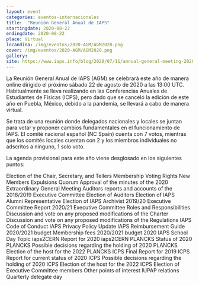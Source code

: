 ```yaml
---
layout: event
categories: eventos-internacionales
title:  "Reunión General Anual de IAPS"
startingdate: 2020-08-22
endingdate: 2020-08-22
place: Virtual
locandina: /img/eventos/2020-AGM/AGM2020.png
cover: /img/eventos/2020-AGM/AGM2020.png
gallery:
site: https://www.iaps.info/blog/2020/07/11/annual-general-meeting-2020/
---
```


La Reunión General Anual de IAPS (AGM) se celebrará este año de manera online dirigido el próximo sábado 22 de agosto de 2020 a las 13:00 UTC. Habitualmente se lleva realizando en las Conferencias Anuales de Estudiantes de Físicas (ICPS), pero dado que se canceló la edición de este año en Puebla, México, debido a la pandemia, se llevará a cabo de manera virtual.

Se trata de una reunión donde delegados nacionales y locales se juntan para votar y proponer cambios fundamentales en el funcionamiento de IAPS. El comité nacional español (NC Spain) cuenta con 7 votos, mientras que los comités locales cuentan con 2 y los miembros individuales no adscritos a ninguno, 1 solo voto.

La agenda provisional para este año viene desglosado en los siguientes puntos:

Election of the Chair, Secretary, and Tellers
Membership
Voting Rights
New Members
Expulsions
Quorum
Approval of the minutes of the 2020 Extraordinary General Meeting
Auditors reports and accounts of the 2018/2019 Executive Committee
Election of Auditors
Election of IAPS Alumni Representative
Election of IAPS Archivist
2019/20 Executive Committee Report
2020/21 Executive Committee Roles and Responsibilities
Discussion and vote on any proposed modifications of the Charter
Discussion and vote on any proposed modifications of the Regulations
IAPS Code of Conduct
IAPS Privacy Policy Update
IAPS Reimbursement Guide
2020/2021 budget
Membership fees
2020/2021 budget
2020 IAPS School Day Topic
iaps2CERN
Report for 2020 iaps2CERN
PLANCKS
Status of 2020 PLANCKS
Possible decisions regarding the holding of 2020 PLANCKS
Election of the host for the 2022 PLANCKS
ICPS
Final Report for 2019 ICPS
Report for current status of 2020 ICPS
Possible decisions regarding the holding of 2020 ICPS
Election of the host for the 2022 ICPS
Election of Executive Committee members
Other points of interest
IUPAP relations
Quarterly delegate day
